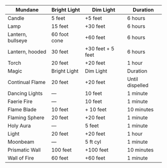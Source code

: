 | Mundane | Bright Light | Dim Light | Duration |
|---|---|---|---|
| Candle | 5 feet | +5 feet | 6 hours |
| Lamp | 15 feet | +30 feet | 6 hours |
| Lantern, bullseye | 60 foot cone | +60 feet | 6 hours |
| Lantern, hooded| 30 feet|+30 feet + 5 feet|6 hours|
| Torch | 20 feet | +20 feet | 1 hour |
| Magic | Bright Light | Dim Light | Duration |
| Continual Flame | 20 feet | +20 feet | Until dispelled |
| Dancing Lights | — | 10 feet | 1 minute |
| Faerie Fire | — | 10 feet | 1 minute |
| Flame Blade | 10 feet | + 10 feet | 10 minutes |
| Flaming Sphere | 20 feet | +20 feet | 1 minute |
| Holy Aura | — | 5 feet | 1 minute |
| Light | 20 feet | +20 feet | 1 hour |
| Moonbeam | — | 5 ft cyl | 1 minute |
| Prismatic Wall | 100 feet | +100 feet | 10 minutes |
| Wall of Fire | 60 feet | +60 feet | 1 minute |

